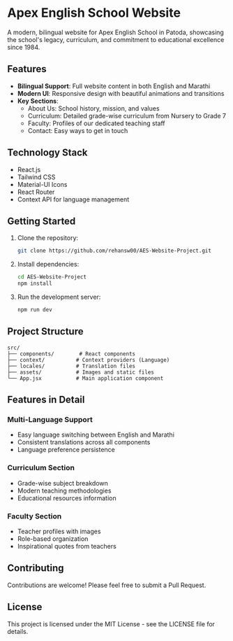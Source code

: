 # Apex English School Website

A modern, bilingual website for Apex English School in Patoda, showcasing the school's legacy, curriculum, and commitment to educational excellence since 1984.

## Features

- **Bilingual Support**: Full website content in both English and Marathi
- **Modern UI**: Responsive design with beautiful animations and transitions
- **Key Sections**:
  - About Us: School history, mission, and values
  - Curriculum: Detailed grade-wise curriculum from Nursery to Grade 7
  - Faculty: Profiles of our dedicated teaching staff
  - Contact: Easy ways to get in touch

## Technology Stack

- React.js
- Tailwind CSS
- Material-UI Icons
- React Router
- Context API for language management

## Getting Started

1. Clone the repository:
   ```bash
   git clone https://github.com/rehansw00/AES-Website-Project.git
   ```

2. Install dependencies:
   ```bash
   cd AES-Website-Project
   npm install
   ```

3. Run the development server:
   ```bash
   npm run dev
   ```

## Project Structure

```
src/
├── components/        # React components
├── context/          # Context providers (Language)
├── locales/          # Translation files
├── assets/           # Images and static files
└── App.jsx           # Main application component
```

## Features in Detail

### Multi-Language Support
- Easy language switching between English and Marathi
- Consistent translations across all components
- Language preference persistence

### Curriculum Section
- Grade-wise subject breakdown
- Modern teaching methodologies
- Educational resources information

### Faculty Section
- Teacher profiles with images
- Role-based organization
- Inspirational quotes from teachers

## Contributing

Contributions are welcome! Please feel free to submit a Pull Request.

## License

This project is licensed under the MIT License - see the LICENSE file for details.